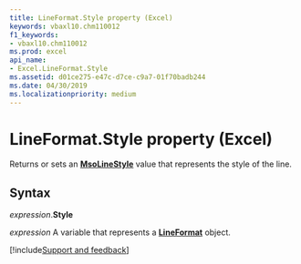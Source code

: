 ```yaml
---
title: LineFormat.Style property (Excel)
keywords: vbaxl10.chm110012
f1_keywords:
- vbaxl10.chm110012
ms.prod: excel
api_name:
- Excel.LineFormat.Style
ms.assetid: d01ce275-e47c-d7ce-c9a7-01f70badb244
ms.date: 04/30/2019
ms.localizationpriority: medium
---
```



# LineFormat.Style property (Excel)

Returns or sets an **[MsoLineStyle](Office.MsoLineStyle.md)** value that represents the style of the line.


## Syntax

_expression_.**Style**

_expression_ A variable that represents a **[LineFormat](Excel.LineFormat.md)** object.




[!include[Support and feedback](~/includes/feedback-boilerplate.md)]
